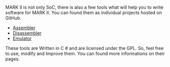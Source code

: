 MARK II is not only SoC, there is also a few tools what will help you to write software for MARK II. You can found them as individual projects hosted on GitHub.

* [Assembler](https://github.com/VladisM/MARK_II-Assembler)
* [Disassembler](https://github.com/VladisM/MARK_II-Disassembler)
* [Emulator](https://github.com/VladisM/MARK_II-Emulator)

These tools are Written in C # and are licensed under the GPL. So, feel free to use, modify and Improve them. You can found more informations on their pages.
